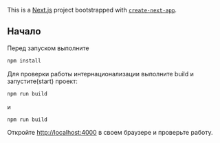 This is a [Next.js](https://nextjs.org) project bootstrapped with [`create-next-app`](https://nextjs.org/docs/app/api-reference/cli/create-next-app).

## Начало

Перед запуском выполните 

```bash
npm install
```

Для проверки работы интернационализации выполните build и запустите(start) проект:

```bash
npm run build
```
и

```bash
npm run build
```
Откройте [http://localhost:4000](http://localhost:4000) в своем браузере и проверьте работу.